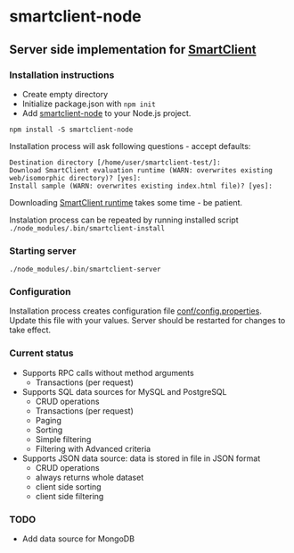 # smartclient-node
## Server side implementation for [SmartClient](http://www.smartclient.com/)

### Installation instructions
- Create empty directory
- Initialize package.json with `npm init`
- Add [smartclient-node](https://github.com/isomorphic-software/smartclient-node.git) to your Node.js project.
```
npm install -S smartclient-node
```
Installation process will ask following questions - accept defaults:
```
Destination directory [/home/user/smartclient-test/]:
Download SmartClient evaluation runtime (WARN: overwrites existing web/isomorphic directory)? [yes]:
Install sample (WARN: overwrites existing index.html file)? [yes]:
```
Downloading [SmartClient runtime](http://www.smartclient.com/product) takes some time - be patient.

Instalation process can be repeated by running installed script `./node_modules/.bin/smartclient-install`

### Starting server
```
./node_modules/.bin/smartclient-server
```

### Configuration
Installation process creates configuration file [conf/config.properties](conf/config.properties).
Update this file with your values.
Server should be restarted for changes to take effect.

### Current status
- Supports RPC calls without method arguments
    - Transactions (per request)
- Supports SQL data sources for MySQL and PostgreSQL
    - CRUD operations
    - Transactions (per request)
    - Paging
    - Sorting
    - Simple filtering
    - Filtering with Advanced criteria
- Supports JSON data source: data is stored in file in JSON format
    - CRUD operations
    - always returns whole dataset
    - client side sorting
    - client side filtering

### TODO
- Add data source for MongoDB
